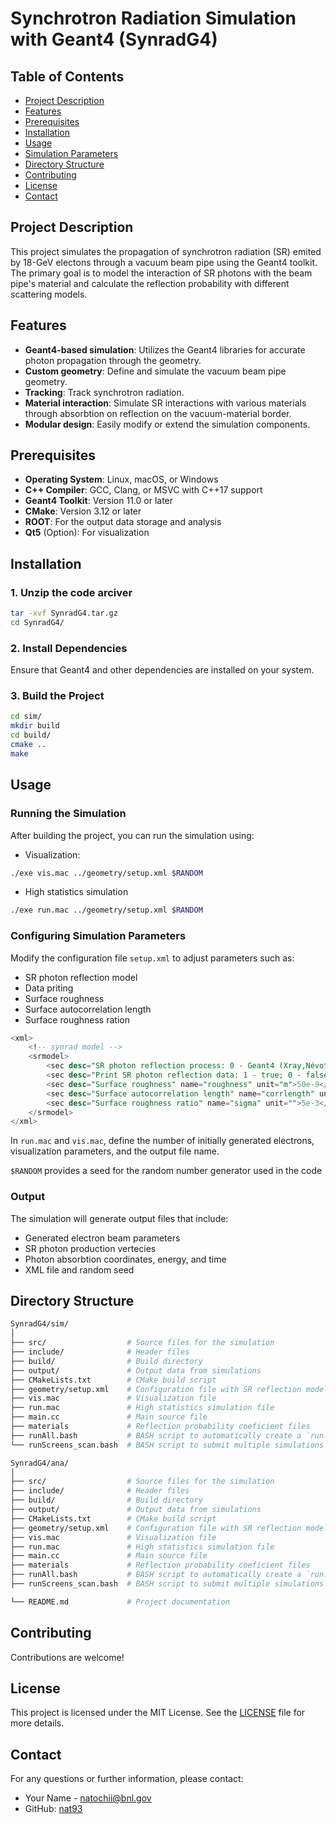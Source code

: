 # Synchrotron Radiation Simulation with Geant4 (**SynradG4**)

## Table of Contents
- [Project Description](#project-description)
- [Features](#features)
- [Prerequisites](#prerequisites)
- [Installation](#installation)
- [Usage](#usage)
- [Simulation Parameters](#simulation-parameters)
- [Directory Structure](#directory-structure)
- [Contributing](#contributing)
- [License](#license)
- [Contact](#contact)

## Project Description
This project simulates the propagation of synchrotron radiation (SR) emited by 18-GeV electons through a vacuum beam pipe using the Geant4 toolkit. The primary goal is to model the interaction of SR photons with the beam pipe's material and calculate the reflection probability with different scattering models.

## Features
- **Geant4-based simulation**: Utilizes the Geant4 libraries for accurate photon propagation through the geometry.
- **Custom geometry**: Define and simulate the vacuum beam pipe geometry.
- **Tracking**: Track synchrotron radiation.
- **Material interaction**: Simulate SR interactions with various materials through absorbtion on reflection on the vacuum-material border.
- **Modular design**: Easily modify or extend the simulation components.

## Prerequisites
- **Operating System**: Linux, macOS, or Windows
- **C++ Compiler**: GCC, Clang, or MSVC with C++17 support
- **Geant4 Toolkit**: Version 11.0 or later
- **CMake**: Version 3.12 or later
- **ROOT**: For the output data storage and analysis 
- **Qt5** (Option): For visualization

## Installation

### 1. Unzip the code arciver 
```bash
tar -xvf SynradG4.tar.gz
cd SynradG4/
```

### 2. Install Dependencies
Ensure that Geant4 and other dependencies are installed on your system.

### 3. Build the Project
```bash
cd sim/
mkdir build
cd build/
cmake ..
make
```

## Usage

### Running the Simulation
After building the project, you can run the simulation using:

- Visualization:
```bash
./exe vis.mac ../geometry/setup.xml $RANDOM
```

- High statistics simulation
```bash
./exe run.mac ../geometry/setup.xml $RANDOM
```

### Configuring Simulation Parameters
Modify the configuration file `setup.xml` to adjust parameters such as:

- SR photon reflection model
- Data priting
- Surface roughness
- Surface autocorrelation length
- Surface roughness ration

```sql
<xml>
	<!-- synrad model -->
	<srmodel>
		<sec desc="SR photon reflection process: 0 - Geant4 (Xray,Névot-Croce); 1 - Synrad+ (Gamma,Debye-Waller); 2 - Synrad+ (Gamma,perturb norm - old model); 3 - Synrad+ (Gamma,Debye-Waller,perturb refl - new model)" name="type">3</sec>
		<sec desc="Print SR photon reflection data: 1 - true; 0 - false" name="print">1</sec>
		<sec desc="Surface roughness" name="roughness" unit="m">50e-9</sec>
		<sec desc="Surface autocorrelation length" name="corrlength" unit="m">10000e-9</sec>
		<sec desc="Surface roughness ratio" name="sigma" unit="">5e-3</sec>
	</srmodel>
</xml>
```

In `run.mac` and `vis.mac`, define the number of initially generated electrons, visualization parameters, and the output file name.

`$RANDOM` provides a seed for the random number generator used in the code

### Output
The simulation will generate output files that include:

- Generated electron beam parameters
- SR photon production vertecies
- Photon absorbtion coordinates, energy, and time
- XML file and random seed

## Directory Structure

```makefile
SynradG4/sim/
│
├── src/                  # Source files for the simulation
├── include/              # Header files
├── build/                # Build directory
├── output/               # Output data from simulations
├── CMakeLists.txt        # CMake build script
├── geometry/setup.xml    # Configuration file with SR reflection model
├── vis.mac               # Visualization file 
├── run.mac               # High statistics simulation file 
├── main.cc               # Main source file 
├── materials             # Reflection probability coeficient files 
├── runAll.bash           # BASH script to automatically create a `run.mac` file  
└── runScreens_scan.bash  # BASH script to submit multiple simulations on different CPUs 

SynradG4/ana/
│
├── src/                  # Source files for the simulation
├── include/              # Header files
├── build/                # Build directory
├── output/               # Output data from simulations
├── CMakeLists.txt        # CMake build script
├── geometry/setup.xml    # Configuration file with SR reflection model
├── vis.mac               # Visualization file 
├── run.mac               # High statistics simulation file 
├── main.cc               # Main source file 
├── materials             # Reflection probability coeficient files 
├── runAll.bash           # BASH script to automatically create a `run.mac` file  
├── runScreens_scan.bash  # BASH script to submit multiple simulations on different CPUs 

└── README.md             # Project documentation
```

## Contributing

Contributions are welcome!

## License

This project is licensed under the MIT License. See the [LICENSE](LICENSE) file for more details.

## Contact

For any questions or further information, please contact:

- Your Name - <natochii@bnl.gov>
- GitHub: [nat93](https://github.com/nat93)
